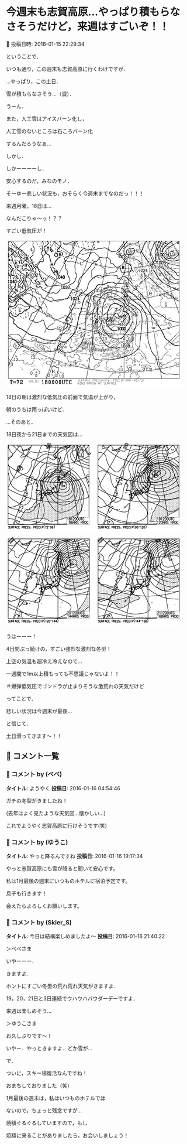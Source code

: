 # 今週末も志賀高原…やっぱり積もらなさそうだけど，来週はすごいぞ！！

📅 投稿日時: 2016-01-15 22:29:34

ということで．


いつも通り，この週末も志賀高原に行くわけですが．





…やっぱり，この土日．


雪が積もらなさそう…（涙）．


うーん．


また，人工雪はアイスバーン化し，


人工雪のないところは石ころバーン化


するんだろうなぁ…





しかし．


しかーーーーし．


安心するのだ，みなのモノ．


そーゆー悲しい状況も，おそらく今週末までなのだっ！！！





来週月曜，18日は…


なんだこりゃ～っ！？？


すごい低気圧が！




![1557ae6754ad8b7adfe191d545ef68ba.jpg](images/1557ae6754ad8b7adfe191d545ef68ba.jpg)




18日の朝は激烈な低気圧の前面で気温が上がり，


朝のうちは雨っぽいけど．





…そのあと．


18日夜から21日までの天気図は…




![79ba5ea62b36fd9f771c846a8fe3843e.jpg](images/79ba5ea62b36fd9f771c846a8fe3843e.jpg)









![8e2927293b7acf1f5ff173695453afa8.jpg](images/8e2927293b7acf1f5ff173695453afa8.jpg)




うはーーー！


4日間ぶっ続けの，すごい強烈な激烈な冬型！


上空の気温も超冷え冷えなので…


一週間で1m以上積もっても不思議じゃないよ！！


＃爆弾低気圧でゴンドラが止まりそうな激荒れの天気だけど





ってことで．


悲しい状況は今週末が最後…


と信じて．


土日滑ってきます～！！

## 💬 コメント一覧

### 💬 コメント by (べべ)
**タイトル**: ようやく
**投稿日**: 2016-01-16 04:54:46

ガチの冬型がきましたね！

(去年はよく見たような天気図…懐かしい…)

これでようやく志賀高原に行けそうです(笑)

### 💬 コメント by (ゆうこ)
**タイトル**: やっと降るんですね
**投稿日**: 2016-01-16 19:17:34

やっと志賀高原にも雪が降ると聞いて安心です。

私は1月最後の週末にいつものホテルに宿泊予定です。

息子も行きます！

会えたらよろしくお願いします。

### 💬 コメント by (Skier_S)
**タイトル**: 今日は結構楽しめましたよ～
**投稿日**: 2016-01-16 21:40:22

＞べべさま

いやーーー．

きますよ．

ホントにすごい冬型の荒れ荒れ天気がきますよ．

19，20，21日と3日連続でウハウハパウダーデーですよ．

来週は楽しめそう…



＞ゆうこさま

お久しぶりです～！

いやー．やっときますよ．どか雪が…



で．

ついに，スキー場復活なんですね！

おまちしておりました（笑）

1月最後の週末は，私はいつものホテルでは

ないので，ちょっと残念ですが…

焼額ぐるぐるしていますので，もし

焼額に来ることがありましたら，お会いしましょう！

